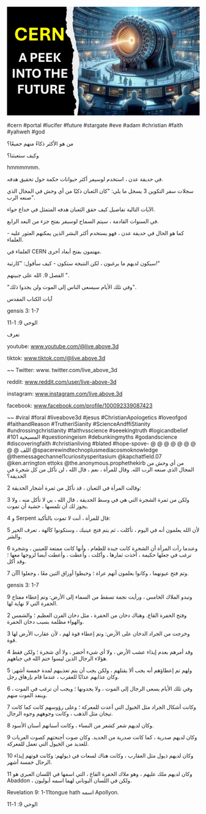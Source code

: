 ![Video cover image](../cover.jpg "cover photo")

#cern #portal #lucifer #future #stargate #eve #adam #christian #faith #yahweh #god

من هو الأكثر ذكاءً منهم جميعًا؟

وكيف ستعبثنا؟

hmmmmmm.

في حديقة عدن ، استخدم لوسيفر أكثر حيوانات حكمة حول تحقيق هدفه.

سجلات سفر التكوين 3 يسجل ما يلي: "كان الثعبان ذكيًا من أي وحش في المجال الذي صنعه الرب".

الآيات التالية تفاصيل كيف حقق الثعبان هدفه المتمثل في خداع حواء.

في السنوات القادمة ، سيتم السماح لوسيفر بفتح جزء من البعد الرابع.

كما هو الحال في حديقة عدن ، فهو يستخدم أكثر البشر الذين يمكنهم العثور عليه - العلماء.

العلماء في CERN مهتمون بفتح أبعاد أخرى.

سيكون لديهم ما يرغبون ، لكن النتيجة ستكون - كيف سأقول: "كارثية!"

الفصل 9. الله على جبينهم ".

"وفي تلك الأيام سيسعى الناس إلى الموت ولن يجدوا ذلك".

آيات الكتاب المقدس

gensis 3: 1-7

الوحي 9: 1-11

تعرف

youtube: www.youtube.com/@live.above.3d

tiktok: www.tiktok.com/@live.above.3d

~~ Twitter: www. twitter.com/live_above_3d

reddit: www.reddit.com/user/live-above-3d

instagram: www.instagram.com/live.above.3d

 facebook: www.facebook.com/profile/100092339087423

~~ #viral #foral #liveabove3d #jesus #ChristianApologetics #loveofgod #faithandReason #TrutheriSianity #ScienceAndffiStianity #undrossingchristianity #faithvsscience #seeekingtruth #logicandbelief #المسيحية 101 #questioningeism #debunkingmyths #godandscience #discoveringfaith #christianliving #blated #hope-spove- @ @ @ @ @ @ @ @ @ اللف @spacerewindtechnoplusmediacosmoknowledge @themessagechannel1curiositysperitasium @kapchatfield.07 @ken.arrington ettoks @the.anonymous.prophethekirb من أي وحش من المجال الذي صنعه الرب الله. وقال للمرأة ، نعم ، قال الله ، لن تأكل من كل شجرة في الحديقة؟

2 وقالت المرأة في الثعبان ، قد نأكل من ثمرة أشجار الحديقة:

3 ولكن من ثمرة الشجرة التي هي في وسط الحديقة ، قال الله ، يي لا تأكل منه ، ولا يجوز لك أن تلمسها ، خشية أن تموت.

4 و Serpent قال للمرأة ، أنت لا تموت بالتأكيد:

5 لأن الله يعلمون أنه في اليوم ، تأكلت ، ثم يتم فتح عينيك ، وستكونوا كآلهة ، تعرف الخير والشر.

6 وعندما رأت المرأة أن الشجرة كانت جيدة للطعام ، وأنها كانت ممتعة للعينين ، وشجرة ترغب في جعلها حكيمة ، أخذت ثمارها ، وأكلت ، وأعطت ، وأعطت أيضا لزوجها معها ؛ وقد أكل.

7 وتم فتح عيونهما ، وكانوا يعلمون أنهم عراة ؛ وخيطوا أوراق التين معًا ، وجعلوا آآآن.

gensis 3: 1-7

9 وتبدو الملاك الخامس ، ورأيت نجمة تسقط من السماء إلى الأرض: وتم إعطاء مفتاح الحفرة التي لا نهاية لها.

2 وفتح الحفرة القاع. وهناك دخان من الحفرة ، مثل دخان الفرن العظيم ؛ والشمس والهواء مظلمة بسبب دخان الحفرة.

3 وخرجت من الجراد الدخان على الأرض: وتم إعطاء قوة لهم ، لأن عقارب الأرض لها قوة.

4 وقد أمرهم بعدم إيذاء عشب الأرض ، ولا أي شيء أخضر ، ولا أي شجرة ؛ ولكن فقط هؤلاء الرجال الذين ليسوا ختم الله في جباههم.

5 ولهم تم إعطاؤهم أنه يجب ألا يقتلهم ، ولكن يجب أن يتم تعذيبهم لمدة خمسة أشهر: وكان عذابهم عذابًا للعقرب ، عندما قام بإرهاق رجل.

6 وفي تلك الأيام يسعى الرجال إلى الموت ، ولا يجدونها ؛ ويجب أن ترغب في الموت ، وينفد الموت منهم.

7 وكانت أشكال الجراد مثل الخيول التي أعدت للمعركة ؛ وعلى رؤوسهم كانت كما كانت تيجان مثل الذهب ، وكانت وجوههم وجوه الرجال.

8 وكان لديهم شعر كشعر من النساء ، وكانت أسنانهم أسنان الأسود.

9 وكان لديهم صدرية ، كما كانت صدرية من الحديد. وكان صوت أجنحتهم كصوت العربات للعديد من الخيول التي تعمل للمعركة.

10 وكان لديهم ذيول مثل العقارب ، وكانت هناك لسعات في ذيولهم: وكانت قوتهم إيذاء الرجال خمسة أشهر.

11 وكان لديهم ملك عليهم ، وهو ملاك الحفرة القاع ، التي اسمها في اللسان العبري هو Abaddon ، ولكن في اللسان اليوناني لهما اسمه أبوليون.

Revelation 9: 1-11tongue hath اسمه Apollyon.

الوحي 9: 1-11